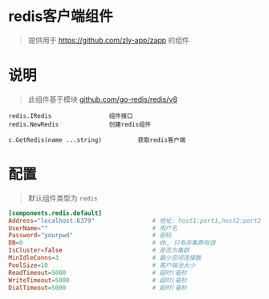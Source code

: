 
# redis客户端组件

> 提供用于 https://github.com/zly-app/zapp 的组件

# 说明

> 此组件基于模块 [github.com/go-redis/redis/v8](https://github.com/go-redis/redis)

```text
redis.IRedis                组件接口
redis.NewRedis              创建redis组件

c.GetRedis(name ...string)          获取redis客户端
```

# 配置

> 默认组件类型为 `redis`

```toml
[components.redis.default]
Address="localhost:6379"                # 地址: host1:port1,host2:port2
UserName=""                             # 用户名                     
Password="yourpwd"                      # 密码
DB=0                                    # db, 只有非集群有效
IsCluster=false                         # 是否为集群
MinIdleConns=3                          # 最小空闲连接数
PoolSize=10                             # 客户端池大小
ReadTimeout=5000                        # 超时(毫秒
WriteTimeout=5000                       # 超时(毫秒
DialTimeout=5000                        # 超时(毫秒
```
